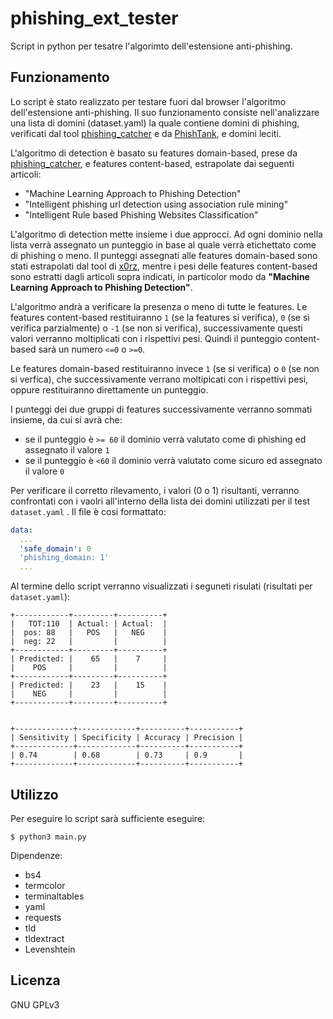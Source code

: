 # phishing_ext_tester

Script in python per tesatre l'algorimto dell'estensione anti-phishing. 

## Funzionamento

Lo script è stato realizzato per testare fuori dal browser l'algoritmo dell'estensione anti-phishing. Il suo funzionamento consiste nell'analizzare una lista di domini (dataset.yaml) la quale contiene domini di phishing, verificati dal tool [phishing_catcher](https://github.com/x0rz/phishing_catcher) e da [PhishTank](https://www.phishtank.com), e domini leciti.

L'algoritmo di detection è basato su features domain-based, prese da [phishing_catcher](https://github.com/x0rz/phishing_catcher), e features content-based, estrapolate dai seguenti articoli:

* "Machine Learning Approach to Phishing Detection"
* "Intelligent phishing url detection using association rule mining"
* "Intelligent Rule based Phishing Websites Classification"

L'algoritmo di detection mette insieme i due approcci. Ad ogni dominio nella lista verrà assegnato un punteggio in base al quale verrà etichettato come di phishing o meno.
Il punteggi assegnati alle features domain-based sono stati estrapolati dal tool di [x0rz](https://github.com/x0rz), mentre i pesi delle features content-based sono estratti dagli articoli sopra indicati, in particolor modo da **"Machine Learning Approach to Phishing Detection"**.

L'algoritmo andrà a verificare la presenza o meno di tutte le features. Le features content-based restituiranno ```1``` (se la features si verifica), ```0``` (se si verifica parzialmente) o ```-1``` (se non si verifica),  successivamente questi valori verranno moltiplicati con i rispettivi pesi. Quindi il punteggio content-based sarà un numero ```<=0``` o ```>=0```.

Le features domain-based restituiranno invece ```1``` (se si verifica) o ```0``` (se non si verfica), che successivamente verrano moltipicati con i rispettivi pesi, oppure restituiranno direttamente un punteggio.

I punteggi dei due gruppi di features successivamente verranno sommati insieme, da cui si avrà che:

* se il punteggio è ```>= 60``` il dominio verrà valutato come di phishing ed assegnato il valore ```1```
* se il punteggio è ```<60``` il dominio verrà valutato come sicuro ed assegnato il valore ```0```

Per verificare il corretto rilevamento, i valori (0 o 1) risultanti, verranno confrontati con i vaolri all'interno della lista dei domini utilizzati per il test ```dataset.yaml``` . Il file è cosi formattato:
```yaml
data:
  ...
  'safe_domain': 0
  'phishing_domain: 1'
  ...
```
Al termine dello script verranno visualizzati i seguneti risulati (risultati per ```dataset.yaml```):
```
+------------+---------+----------+
|   TOT:110  | Actual: | Actual:  |
|  pos: 88   |   POS   |   NEG    |
|  neg: 22   |         |          |
+------------+---------+----------+
| Predicted: |    65   |    7     |
|    POS     |         |          |
+------------+---------+----------+
| Predicted: |    23   |    15    |
|    NEG     |         |          |
+------------+---------+----------+


+-------------+-------------+----------+-----------+
| Sensitivity | Specificity | Accuracy | Precision |
+-------------+-------------+----------+-----------+
| 0.74        | 0.68        | 0.73     | 0.9       |
+-------------+-------------+----------+-----------+
```
## Utilizzo

Per eseguire lo script sarà sufficiente eseguire:

```shell
$ python3 main.py 
```
Dipendenze:

* bs4
* termcolor
* terminaltables 
* yaml
* requests
* tld
* tldextract
* Levenshtein

## Licenza
GNU GPLv3
